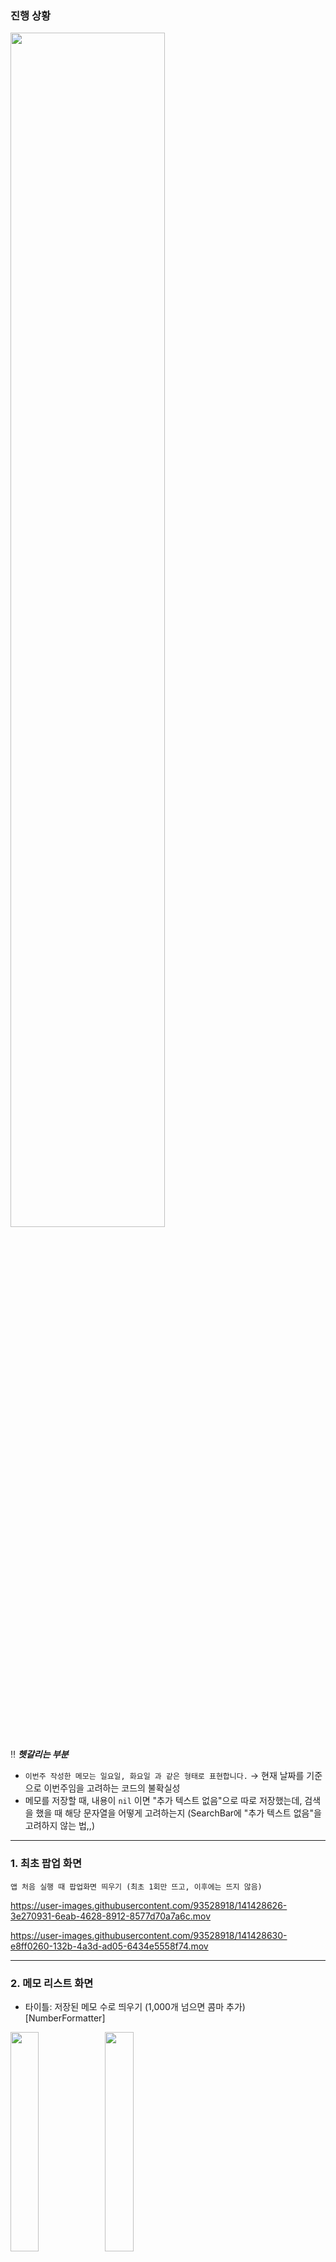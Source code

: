 
### 진행 상황


<img src = "https://user-images.githubusercontent.com/93528918/141511900-43a69b8c-f523-4e37-b1b1-cddab48a27ef.png" width="70%" height="70%">
 
‼️ ***헷갈리는 부분***

- `이번주 작성한 메모는 일요일, 화요일 과 같은 형태로 표현합니다.` → 현재 날짜를 기준으로 이번주임을 고려하는 코드의 불확실성
- 메모를 저장할 때, 내용이 `nil` 이면 "추가 텍스트 없음"으로 따로 저장했는데, 검색을 했을 때 해당 문자열을 어떻게 고려하는지 (SearchBar에 "추가 텍스트 없음"을 고려하지 않는 법,,)


---
     
### 1. 최초 팝업 화면

`앱 처음 실행 때 팝업화면 띄우기 (최초 1회만 뜨고, 이후에는 뜨지 않음)`

https://user-images.githubusercontent.com/93528918/141428626-3e270931-6eab-4628-8912-8577d70a7a6c.mov

https://user-images.githubusercontent.com/93528918/141428630-e8ff0260-132b-4a3d-ad05-6434e5558f74.mov

  
---
### 2. 메모 리스트 화면

-  타이틀: 저장된 메모 수로 띄우기 (1,000개 넘으면 콤마 추가) [NumberFormatter]

<img src = "https://user-images.githubusercontent.com/93528918/141432455-31b240c7-6f0e-43e9-af86-0bee1f226b0a.png" width="30%" height="30%"><img src = "https://user-images.githubusercontent.com/93528918/141432465-93b4103d-85d9-4f57-9420-4757a57518c7.png" width="30%" height="30%">


- 최신순 정렬
- 날짜 포맷 형태 (오늘, 이번주, 그외)

<aside>
👉 고정된 목록에 추가
 
</aside>

- 고정된 메모가 없으면 섹션 없애기
- 다섯개 이상이면 토스트 띄우기

<aside>
👉 스와이프
 
</aside>

- Leading Swipe - 고정, Trailing Swipe - 삭제
- Leading Swipe를 통해 메모가 고정되거나 해제 (이미지 변경)
- 삭제할 때 확인 알림


https://user-images.githubusercontent.com/93528918/141512316-617d6103-0ac7-4a9a-b0a4-8e93c2691084.mov

https://user-images.githubusercontent.com/93528918/141512325-d55920fc-ff55-409a-8046-0a8a54d93e6c.mov


---

### 3. 검색

<aside>
👉 메모를 실시간 검색
 
</aside>

- 검색 결과 갯수는 섹션헤더에 표시
- 검색 결과를 스크롤 하거나 키보드의 검색 버튼을 누르면 키보드가 내려간다.
- 검색한 키워드 텍스트 컬러 변경
- 셀을 클릭하면 메모 수정 화면으로 전환


https://user-images.githubusercontent.com/93528918/141512411-d79af294-8442-4f42-a9f7-0dc4d5ec619e.mov

https://user-images.githubusercontent.com/93528918/141512435-c4c65eca-6fc8-4bd7-83ea-18f139591176.mov



---

### 4. 작성/수정 화면

- 텍스트뷰에 작성한 텍스트가 두 개의 컬럼에 나눠 저장
- 작성/수정 기능을 한 화면에 함께 구현
- 작성 화면 진입 시, 키보드 자동으로 올리기
- 우측 상단 공유 버튼을 클릭하면 메모 텍스트가 UIActivityViewController를 통해 공유


https://user-images.githubusercontent.com/93528918/141512510-b0e9e510-e968-4288-a8b4-efc943a29d2c.mov


https://user-images.githubusercontent.com/93528918/141512513-549aeb71-ea47-4ae7-be8c-8f1e69f77d1d.mov


---

### 5. 편집

- 셀을 클릭하면 수정 화면으로 (add 뷰) (해당 메모 들어가면 내용 그대로 수정할 수 있게)
- 수정화면에서는 TextView를 클릭해서 편집상태가 되면, Bar버튼(공유, 완료)이 나타남


https://user-images.githubusercontent.com/93528918/141512569-0df040f2-0003-4fa3-a2b9-95eaa46e7d46.mov


https://user-images.githubusercontent.com/93528918/141512574-005ef391-9531-4e18-b492-498d22b4c4ae.mov




